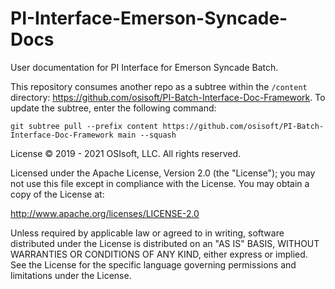 # PI-Interface-Emerson-Syncade-Docs

User documentation for PI Interface for Emerson Syncade Batch.

This repository consumes another repo as a subtree within the `/content` directory: https://github.com/osisoft/PI-Batch-Interface-Doc-Framework. To update the subtree, enter the following command:

`git subtree pull --prefix content https://github.com/osisoft/PI-Batch-Interface-Doc-Framework main --squash`

License © 2019 - 2021 OSIsoft, LLC. All rights reserved.

Licensed under the Apache License, Version 2.0 (the "License"); you may not use this file except in compliance with the License. You may obtain a copy of the License at:

http://www.apache.org/licenses/LICENSE-2.0

Unless required by applicable law or agreed to in writing, software distributed under the License is distributed on an "AS IS" BASIS, WITHOUT WARRANTIES OR CONDITIONS OF ANY KIND, either express or implied. See the License for the specific language governing permissions and limitations under the License.
